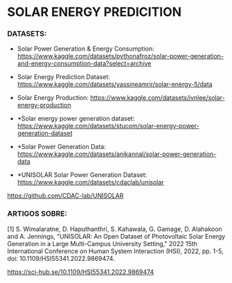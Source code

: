 # SOLAR ENERGY PREDICITION


### DATASETS:

- Solar Power Generation & Energy Consumption: 
https://www.kaggle.com/datasets/pythonafroz/solar-power-generation-and-energy-consumption-data?select=archive

- Solar Energy Prediction Dataset: 
https://www.kaggle.com/datasets/yassineamrir/solar-energy-5/data

- Solar Energy Production:
https://www.kaggle.com/datasets/ivnlee/solar-energy-production

- *Solar energy power generation dataset: 
https://www.kaggle.com/datasets/stucom/solar-energy-power-generation-dataset

- *Solar Power Generation Data: 
https://www.kaggle.com/datasets/anikannal/solar-power-generation-data

- *UNISOLAR Solar Power Generation Dataset: 
https://www.kaggle.com/datasets/cdaclab/unisolar

https://github.com/CDAC-lab/UNISOLAR

### ARTIGOS SOBRE:

[1] S. Wimalaratne, D. Haputhanthri, S. Kahawala, G. Gamage, D. Alahakoon and A. Jennings, "UNISOLAR: An Open Dataset of Photovoltaic Solar Energy Generation in a Large Multi-Campus University Setting," 2022 15th International Conference on Human System Interaction (HSI), 2022, pp. 1-5, doi: 10.1109/HSI55341.2022.9869474.

https://sci-hub.se/10.1109/HSI55341.2022.9869474
